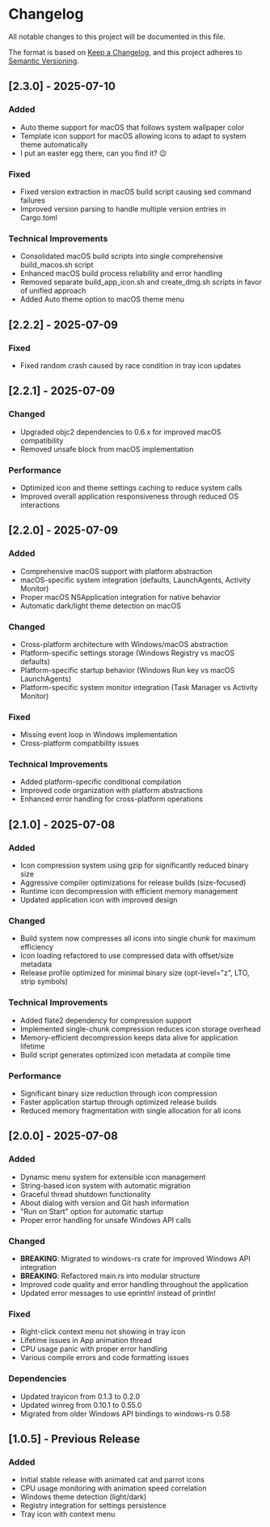 # Changelog

All notable changes to this project will be documented in this file.

The format is based on [Keep a Changelog](https://keepachangelog.com/en/1.0.0/),
and this project adheres to
[Semantic Versioning](https://semver.org/spec/v2.0.0.html).

## [2.3.0] - 2025-07-10

### Added

- Auto theme support for macOS that follows system wallpaper color
- Template icon support for macOS allowing icons to adapt to system theme
  automatically
- I put an easter egg there, can you find it? 😉

### Fixed

- Fixed version extraction in macOS build script causing sed command failures
- Improved version parsing to handle multiple version entries in Cargo.toml

### Technical Improvements

- Consolidated macOS build scripts into single comprehensive build_macos.sh
  script
- Enhanced macOS build process reliability and error handling
- Removed separate build_app_icon.sh and create_dmg.sh scripts in favor of
  unified approach
- Added Auto theme option to macOS theme menu

## [2.2.2] - 2025-07-09

### Fixed

- Fixed random crash caused by race condition in tray icon updates

## [2.2.1] - 2025-07-09

### Changed

- Upgraded objc2 dependencies to 0.6.x for improved macOS compatibility
- Removed unsafe block from macOS implementation

### Performance

- Optimized icon and theme settings caching to reduce system calls
- Improved overall application responsiveness through reduced OS interactions

## [2.2.0] - 2025-07-09

### Added

- Comprehensive macOS support with platform abstraction
- macOS-specific system integration (defaults, LaunchAgents, Activity Monitor)
- Proper macOS NSApplication integration for native behavior
- Automatic dark/light theme detection on macOS

### Changed

- Cross-platform architecture with Windows/macOS abstraction
- Platform-specific settings storage (Windows Registry vs macOS defaults)
- Platform-specific startup behavior (Windows Run key vs macOS LaunchAgents)
- Platform-specific system monitor integration (Task Manager vs Activity
  Monitor)

### Fixed

- Missing event loop in Windows implementation
- Cross-platform compatibility issues

### Technical Improvements

- Added platform-specific conditional compilation
- Improved code organization with platform abstractions
- Enhanced error handling for cross-platform operations

## [2.1.0] - 2025-07-08

### Added

- Icon compression system using gzip for significantly reduced binary size
- Aggressive compiler optimizations for release builds (size-focused)
- Runtime icon decompression with efficient memory management
- Updated application icon with improved design

### Changed

- Build system now compresses all icons into single chunk for maximum efficiency
- Icon loading refactored to use compressed data with offset/size metadata
- Release profile optimized for minimal binary size (opt-level="z", LTO, strip
  symbols)

### Technical Improvements

- Added flate2 dependency for compression support
- Implemented single-chunk compression reduces icon storage overhead
- Memory-efficient decompression keeps data alive for application lifetime
- Build script generates optimized icon metadata at compile time

### Performance

- Significant binary size reduction through icon compression
- Faster application startup through optimized release builds
- Reduced memory fragmentation with single allocation for all icons

## [2.0.0] - 2025-07-08

### Added

- Dynamic menu system for extensible icon management
- String-based icon system with automatic migration
- Graceful thread shutdown functionality
- About dialog with version and Git hash information
- "Run on Start" option for automatic startup
- Proper error handling for unsafe Windows API calls

### Changed

- **BREAKING**: Migrated to windows-rs crate for improved Windows API
  integration
- **BREAKING**: Refactored main.rs into modular structure
- Improved code quality and error handling throughout the application
- Updated error messages to use eprintln! instead of println!

### Fixed

- Right-click context menu not showing in tray icon
- Lifetime issues in App animation thread
- CPU usage panic with proper error handling
- Various compile errors and code formatting issues

### Dependencies

- Updated trayicon from 0.1.3 to 0.2.0
- Updated winreg from 0.10.1 to 0.55.0
- Migrated from older Windows API bindings to windows-rs 0.58

## [1.0.5] - Previous Release

### Added

- Initial stable release with animated cat and parrot icons
- CPU usage monitoring with animation speed correlation
- Windows theme detection (light/dark)
- Registry integration for settings persistence
- Tray icon with context menu
